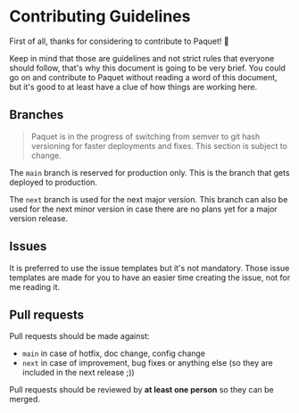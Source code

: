# Contributing Guidelines

First of all, thanks for considering to contribute to 
Paquet! 🥳

Keep in mind that those are guidelines and not strict
rules that everyone should follow, that's why
this document is going to be very brief. You could go on
and contribute to Paquet without reading a word of this
document, but it's good to at least have a clue of how
things are working here.

## Branches

> Paquet is in the progress of switching from semver to 
git hash versioning for faster deployments and fixes.
This section is subject to change.

The `main` branch is reserved for production only. This
is the branch that gets deployed to production.

The `next` branch is used for the next major version.
This branch can also be used for the next minor version
in case there are no plans yet for a major version release.

## Issues

It is preferred to use the issue templates but it's not mandatory.
Those issue templates are made for you to have an easier time
creating the issue, not for me reading it.

## Pull requests

Pull requests should be made against:
* `main` in case of hotfix, doc change, config change
* `next` in case of improvement, bug fixes or anything else (so they are included in the next release ;))

Pull requests should be reviewed by **at least one person** so they can be
merged.
